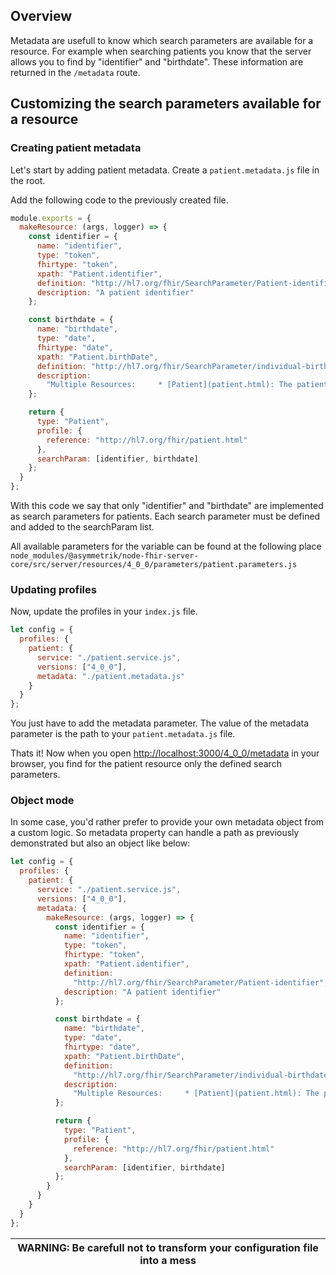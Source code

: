 ## Overview

Metadata are usefull to know which search parameters are available for a resource. For example when searching patients you know that the server allows you to find by "identifier" and "birthdate". These information are returned in the `/metadata` route.

## Customizing the search parameters available for a resource

### Creating patient metadata

Let's start by adding patient metadata. Create a `patient.metadata.js` file in the root.

Add the following code to the previously created file.

```javascript
module.exports = {
  makeResource: (args, logger) => {
    const identifier = {
      name: "identifier",
      type: "token",
      fhirtype: "token",
      xpath: "Patient.identifier",
      definition: "http://hl7.org/fhir/SearchParameter/Patient-identifier",
      description: "A patient identifier"
    };

    const birthdate = {
      name: "birthdate",
      type: "date",
      fhirtype: "date",
      xpath: "Patient.birthDate",
      definition: "http://hl7.org/fhir/SearchParameter/individual-birthdate",
      description:
        "Multiple Resources:     * [Patient](patient.html): The patient's date of birth  * [Person](person.html): The person's date of birth  * [RelatedPerson](relatedperson.html): The Related Person's date of birth  "
    };

    return {
      type: "Patient",
      profile: {
        reference: "http://hl7.org/fhir/patient.html"
      },
      searchParam: [identifier, birthdate]
    };
  }
};
```

With this code we say that only "identifier" and "birthdate" are implemented as search parameters for patients.
Each search parameter must be defined and added to the searchParam list.

All available parameters for the variable can be found at the following place `node_modules/@asymmetrik/node-fhir-server-core/src/server/resources/4_0_0/parameters/patient.parameters.js`

### Updating profiles

Now, update the profiles in your `index.js` file.

```javascript
let config = {
  profiles: {
    patient: {
      service: "./patient.service.js",
      versions: ["4_0_0"],
      metadata: "./patient.metadata.js"
    }
  }
};
```

You just have to add the metadata parameter. The value of the metadata parameter is the path to your `patient.metadata.js` file.

Thats it! Now when you open [http://localhost:3000/4_0_0/metadata](http://localhost:3000/4_0_0/metadata) in your browser, you find for the patient resource only the defined search parameters.

### Object mode

In some case, you'd rather prefer to provide your own metadata object from a custom logic.
So metadata property can handle a path as previously demonstrated but also an object like below:

```javascript
let config = {
  profiles: {
    patient: {
      service: "./patient.service.js",
      versions: ["4_0_0"],
      metadata: {
        makeResource: (args, logger) => {
          const identifier = {
            name: "identifier",
            type: "token",
            fhirtype: "token",
            xpath: "Patient.identifier",
            definition:
              "http://hl7.org/fhir/SearchParameter/Patient-identifier",
            description: "A patient identifier"
          };

          const birthdate = {
            name: "birthdate",
            type: "date",
            fhirtype: "date",
            xpath: "Patient.birthDate",
            definition:
              "http://hl7.org/fhir/SearchParameter/individual-birthdate",
            description:
              "Multiple Resources:     * [Patient](patient.html): The patient's date of birth  * [Person](person.html): The person's date of birth  * [RelatedPerson](relatedperson.html): The Related Person's date of birth  "
          };

          return {
            type: "Patient",
            profile: {
              reference: "http://hl7.org/fhir/patient.html"
            },
            searchParam: [identifier, birthdate]
          };
        }
      }
    }
  }
};
```

| WARNING: Be carefull not to transform your configuration file into a mess |
| --- |